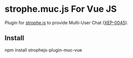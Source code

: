 # strophe.muc.js For Vue JS

Plugin for [strophe.js](https://www.npmjs.com/package/strophe.js) to provide Multi-User Chat ([XEP-0045]( http://xmpp.org/extensions/xep-0045.html)).

## Install

  npm install strophejs-plugin-muc-vue

